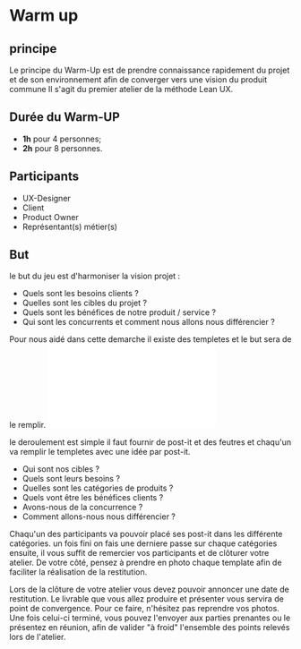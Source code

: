 # Warm up

## principe

Le principe du Warm-Up est de prendre connaissance rapidement du projet et de son environnement afin de converger vers une vision du produit commune Il s'agit du premier atelier de la méthode Lean UX.

## Durée du Warm-UP

- **1h** pour 4 personnes;
- **2h** pour 8 personnes.

## Participants

- UX-Designer
- Client
- Product Owner
- Représentant(s) métier(s)

## But

le but du jeu est d'harmoniser la vision projet :

- Quels sont les besoins clients ?
- Quelles sont les cibles du projet ?
- Quels sont les bénéfices de notre produit / service ?
- Qui sont les concurrents et comment nous allons nous différencier ?

Pour nous aidé dans cette demarche il existe des templetes et le but sera de le remplir. ![template](assets/Warm_up/Warmup-UX-Republic.pdf)

le deroulement est simple il faut fournir de post-it et des feutres et chaqu'un va remplir le templetes avec une idée par post-it.

- Qui sont nos cibles ?
- Quels sont leurs besoins ?
- Quelles sont les catégories de produits ?
- Quels vont être les bénéfices clients ?
- Avons-nous de la concurrence ?
- Comment allons-nous nous différencier ?

Chaqu'un des participants va pouvoir placé ses post-it dans les différente catégories. un fois fini on fais une derniere passe sur chaque catégories ensuite, il vous suffit de remercier vos participants et de clôturer votre atelier. De votre côté, pensez à prendre en photo chaque template afin de faciliter la réalisation de la restitution.

Lors de la clôture de votre atelier vous devez pouvoir annoncer une date de restitution. Le livrable que vous allez produire et présenter vous servira de point de convergence. Pour ce faire, n'hésitez pas reprendre vos photos. Une fois celui-ci terminé, vous pouvez l'envoyer aux parties prenantes ou le présentez en réunion, afin de valider "à froid" l'ensemble des points relevés lors de l'atelier.
